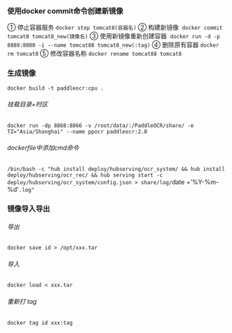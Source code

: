 ### 使用docker commit命令创建新镜像
① 停止容器服务 `docker stop tomcat8(容器名)`
② 构建新镜像  `docker commit tomcat8 tomcat8_new(镜像名)`
③ 使用新镜像重新创建容器  `docker run -d -p 8888:8080 -i --name tomcat88 tomcat8_new(:tag)`
④ 删除原有容器 `docker rm tomcat8`
⑤ 修改容器名称 `docker rename tomcat88 tomcat8`

### 生成镜像
`docker build -t paddleocr:cpu .`

###### 挂载目录+时区
`docker run -dp 8868:8866 -v /root/data/:/PaddleOCR/share/ -e TZ="Asia/Shanghai" --name ppocr paddleocr:2.0 `

###### dockerfile中添加cmd命令
`/bin/bash -c "hub install deploy/hubserving/ocr_system/ && hub install deploy/hubserving/ocr_rec/ && hub serving start -c deploy/hubserving/ocr_system/config.json > share/log/`date +'%Y-%m-%d'`.log"`


### 镜像导入导出
###### 导出
`docker save id > /opt/xxx.tar`

###### 导入
`docker load < xxx.tar`

###### 重新打 tag
`docker tag id xxx:tag`
